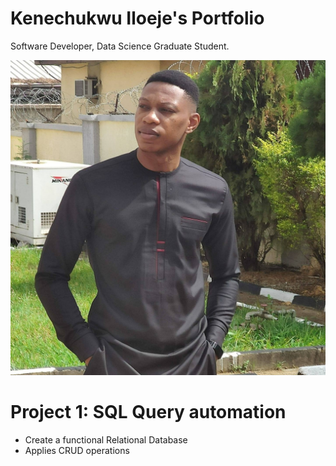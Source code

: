 # Kenechukwu Iloeje's Portfolio
Software Developer, Data Science Graduate Student.

![](/images/kene_profile.jpg)

# Project 1: SQL Query automation
* Create a functional Relational Database
* Applies CRUD operations
